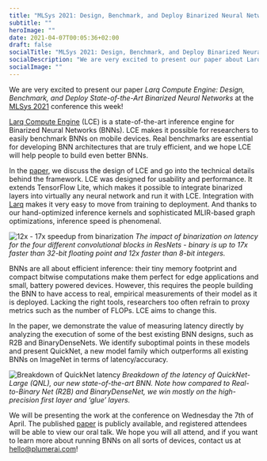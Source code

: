 ```yaml
---
title: "MLSys 2021: Design, Benchmark, and Deploy Binarized Neural Networks with LCE"
subtitle: ""
heroImage: ""
date: 2021-04-07T00:05:36+02:00
draft: false
socialTitle: "MLSys 2021: Design, Benchmark, and Deploy Binarized Neural Networks with LCE"
socialDescription: "We are very excited to present our paper about Larq Compute Engine at MLSys 2021!"
socialImage: ""
---
```


We are very excited to present our paper _Larq Compute Engine: Design, Benchmark, and Deploy State-of-the-Art Binarized Neural Networks_ at the [MLSys 2021](https://mlsys.org/) conference this week!

[Larq Compute Engine](https://docs.larq.dev/compute-engine/) (LCE) is a state-of-the-art inference engine for Binarized Neural Networks (BNNs). LCE makes it possible for researchers to easily benchmark BNNs on mobile devices. Real benchmarks are essential for developing BNN architectures that are truly efficient, and we hope LCE will help people to build even better BNNs.

In the [paper](https://proceedings.mlsys.org/paper/2021/file/c7e1249ffc03eb9ded908c236bd1996d-Paper.pdf), we discuss the design of LCE and go into the technical details behind the framework. LCE was designed for usability and performance. It extends TensorFlow Lite, which makes it possible to integrate binarized layers into virtually any neural network and run it with LCE. Integration with [Larq](https://docs.larq.dev/larq/) makes it very easy to move from training to deployment. And thanks to our hand-optimized inference kernels and sophisticated MLIR-based graph optimizations, inference speed is phenomenal.

![12x - 17x speedup from binarization](/images/mlsys21/binarization-speedup.png)
_The impact of binarization on latency for the four different convolutional blocks in ResNets - binary is up to 17x faster than 32-bit floating point and 12x faster than 8-bit integers._

BNNs are all about efficient inference: their tiny memory footprint and compact bitwise computations make them perfect for edge applications and small, battery powered devices. However, this requires the people building the BNN to have access to real, empirical measurements of their model as it is deployed. Lacking the right tools, researchers too often refrain to proxy metrics such as the number of FLOPs. LCE aims to change this.

In the paper, we demonstrate the value of measuring latency directly by analyzing the execution of some of the best existing BNN designs, such as R2B and BinaryDenseNets. We identify suboptimal points in these models and present QuickNet, a new model family which outperforms all existing BNNs on ImageNet in terms of latency/accuracy.

![Breakdown of QuickNet latency](/images/mlsys21/quicknet-breakdown.png)
_Breakdown of the latency of QuickNet-Large (QNL), our new state-of-the-art BNN. Note how compared to Real-to-Binary Net (R2B) and BinaryDenseNet, we win mostly on the high-precision first layer and ‘glue’ layers._

We will be presenting the work at the conference on Wednesday the 7th of April. The published [paper](https://proceedings.mlsys.org/paper/2021/file/c7e1249ffc03eb9ded908c236bd1996d-Paper.pdf) is publicly available, and registered attendees will be able to view our oral talk. We hope you will all attend, and if you want to learn more about running BNNs on all sorts of devices, contact us at [hello@plumerai.com](mailto:hello@plumerai.com)!